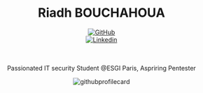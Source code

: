 <div align="center">
  <h1 align="center">Riadh BOUCHAHOUA</h1>
  <div align="center">
    <a href="https://github.com/rb-x">
      <img alt="GitHub" src="https://img.shields.io/badge/-Github-000?style=flat-square&logo=Github&logoColor=white" align="center" />
    </a>
  </br>
    <a href="https://www.linkedin.com/in/riadh-bch/">
      <img alt="Linkedin" src="https://img.shields.io/badge/-LinkedIn-blue?style=flat-square&logo=Linkedin&logoColor=white" align="center" />
    </a>
  </div>
   <br/><br/>
   <p align="center">
    Passionated IT security Student @ESGI Paris, Aspriring Pentester
   </p>
   
   <p align="center">
    
   </p>  
   
   <img src='https://github-readme-stats.vercel.app/api/top-langs/?username=rb-x&layout=compact&hide=css' alt="githubprofilecard" />

</div>
<br/>
